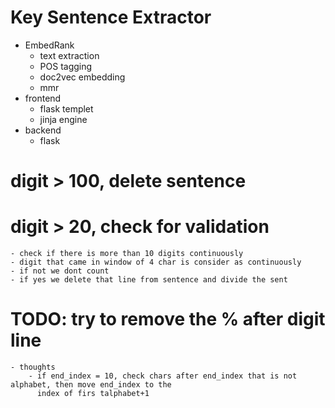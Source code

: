 # Key Sentence Extractor
- EmbedRank
    - text extraction
    - POS tagging
    - doc2vec embedding
    - mmr
- frontend
    - flask templet
    - jinja engine
- backend
    - flask

# digit > 100, delete sentence
# digit > 20, check for validation
	- check if there is more than 10 digits continuously
	- digit that came in window of 4 char is consider as continuously
	- if not we dont count
	- if yes we delete that line from sentence and divide the sent

# TODO: try to remove the % after digit line
	- thoughts
		- if end_index = 10, check chars after end_index that is not alphabet, then move end_index to the
		  index of firs talphabet+1
